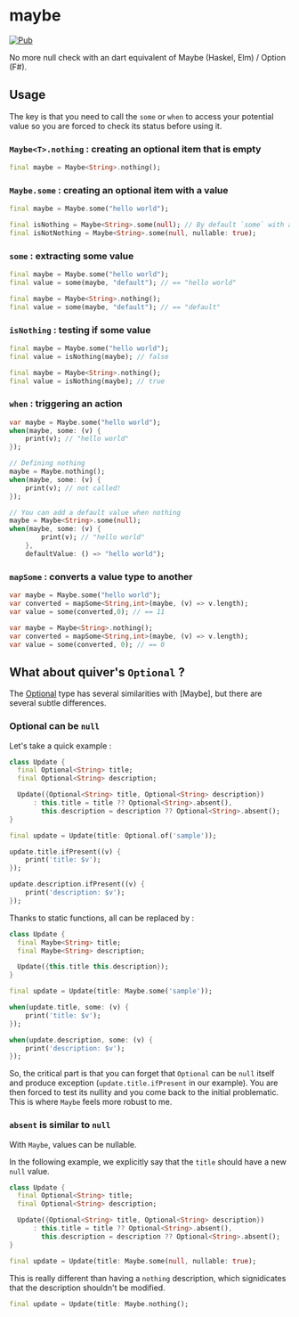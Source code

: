 # maybe

[![Pub](https://img.shields.io/pub/v/maybe.svg)](https://pub.dartlang.org/packages/maybe)

No more null check with an dart equivalent of Maybe (Haskel, Elm) / Option (F#).

## Usage

The key is that you need to call the `some` or `when` to access your potential value so you are forced to check its status before using it.

### `Maybe<T>.nothing` : creating an optional item that is empty

```dart
final maybe = Maybe<String>.nothing();
```

### `Maybe.some` : creating an optional item with a value

```dart
final maybe = Maybe.some("hello world");
```

```dart
final isNothing = Maybe<String>.some(null); // By default `some` with a null value is converted to `nothing`
final isNotNothing = Maybe<String>.some(null, nullable: true);
```

### `some` : extracting some value

```dart
final maybe = Maybe.some("hello world");
final value = some(maybe, "default"); // == "hello world"
```

```dart
final maybe = Maybe<String>.nothing();
final value = some(maybe, "default"); // == "default"
```

### `isNothing` : testing if some value

```dart
final maybe = Maybe.some("hello world");
final value = isNothing(maybe); // false
```

```dart
final maybe = Maybe<String>.nothing();
final value = isNothing(maybe); // true
```

### `when` : triggering an action

```dart
var maybe = Maybe.some("hello world");
when(maybe, some: (v) {
    print(v); // "hello world"
});

// Defining nothing
maybe = Maybe.nothing();
when(maybe, some: (v) {
    print(v); // not called!
});

// You can add a default value when nothing
maybe = Maybe<String>.some(null);
when(maybe, some: (v) {
        print(v); // "hello world"
    }, 
    defaultValue: () => "hello world");
```

### `mapSome` : converts a value type to another

```dart
var maybe = Maybe.some("hello world");
var converted = mapSome<String,int>(maybe, (v) => v.length);
var value = some(converted,0); // == 11
```

```dart
var maybe = Maybe<String>.nothing();
var converted = mapSome<String,int>(maybe, (v) => v.length);
var value = some(converted, 0); // == 0
```

## What about quiver's `Optional` ?

The [Optional](https://github.com/google/quiver-dart/blob/master/lib/src/core/optional.dart) type has several similarities with [Maybe], but there are several subtle differences.

### Optional can be `null`

Let's take a quick example :

```dart
class Update {
  final Optional<String> title;
  final Optional<String> description;

  Update({Optional<String> title, Optional<String> description})
      : this.title = title ?? Optional<String>.absent(),
        this.description = description ?? Optional<String>.absent();
}

final update = Update(title: Optional.of('sample'));

update.title.ifPresent((v) {
    print('title: $v');
});

update.description.ifPresent((v) {
    print('description: $v');
});
```

Thanks to static functions, all can be replaced by :

```dart
class Update {
  final Maybe<String> title;
  final Maybe<String> description;

  Update({this.title this.description});
}

final update = Update(title: Maybe.some('sample'));

when(update.title, some: (v) {
    print('title: $v');
});

when(update.description, some: (v) {
    print('description: $v');
});
```

So, the critical part is that you can forget that `Optional` can be `null` itself and produce exception (`update.title.ifPresent` in our example). You are then forced to test its nullity and you come back to the initial problematic. This is where `Maybe` feels more robust to me.

### `absent` is similar to `null`

With `Maybe`, values can be nullable.

In the following example, we explicitly say that the `title` should have a new `null` value.

```dart
class Update {
  final Optional<String> title;
  final Optional<String> description;

  Update({Optional<String> title, Optional<String> description})
      : this.title = title ?? Optional<String>.absent(),
        this.description = description ?? Optional<String>.absent();
}

final update = Update(title: Maybe.some(null, nullable: true);
```

This is really different than having a `nothing` description, which signidicates that the description shouldn't be modified.

```dart
final update = Update(title: Maybe.nothing();
```